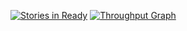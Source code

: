 [![Stories in Ready](https://badge.waffle.io/risachi/Code301BikeBright.png?label=ready&title=Ready)](https://waffle.io/risachi/Code301BikeBright)
[![Throughput Graph](https://graphs.waffle.io/gsmatth/code-blog/throughput.svg)](https://waffle.io/gsmatth/code-blog/metrics)
